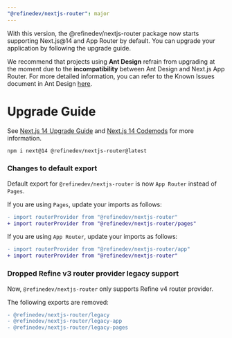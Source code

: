 ```yaml
---
"@refinedev/nextjs-router": major
---
```


With this version, the @refinedev/nextjs-router package now starts supporting Next.js@14 and App Router by default. You can upgrade your application by following the upgrade guide.

We recommend that projects using **Ant Design** refrain from upgrading at the moment due to the **incompatibility** between Ant Design and Next.js App Router. For more detailed information, you can refer to the Known Issues document in Ant Design [here](https://refine.dev/docs/ui-integrations/ant-design/introduction/#known-issues).

# Upgrade Guide

See [Next.js 14 Upgrade Guide](https://nextjs.org/docs/pages/building-your-application/upgrading/version-14) and [Next.js 14 Codemods](https://nextjs.org/docs/pages/building-your-application/upgrading/codemods#nextjs-codemods) for more information.

```bash
npm i next@14 @refinedev/nextjs-router@latest
```

### Changes to default export

Default export for `@refinedev/nextjs-router` is now `App Router` instead of `Pages`.

If you are using `Pages`, update your imports as follows:

```diff
- import routerProvider from "@refinedev/nextjs-router"
+ import routerProvider from "@refinedev/nextjs-router/pages"
```

If you are using `App Router`, update your imports as follows:

```diff
- import routerProvider from "@refinedev/nextjs-router/app"
+ import routerProvider from "@refinedev/nextjs-router"
```

### Dropped Refine v3 router provider legacy support

Now, `@refinedev/nextjs-router` only supports Refine v4 router provider.

The following exports are removed:

```diff
- @refinedev/nextjs-router/legacy
- @refinedev/nextjs-router/legacy-app
- @refinedev/nextjs-router/legacy-pages
```
